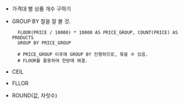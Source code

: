 - 가격대 별 상품 개수 구하기

- GROUP BY 절을 잘 볼 것.

        FLOOR(PRICE / 10000) * 10000 AS PRICE_GROUP, COUNT(PRICE) AS PRODUCTS
        GROUP BY PRICE_GROUP
    
        # PRICE_GROUP 이후에 GROUP BY 진행하므로, 묶을 수 있음.
        # FLOOR를 활용하여 한방에 해결.


- CEIL
- FLLOR
- ROUND(값, 자릿수)